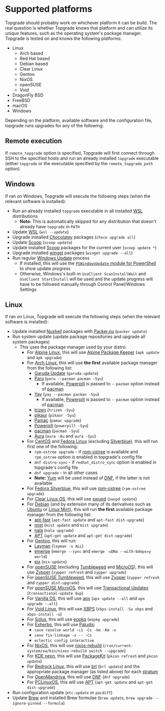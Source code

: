 # Supported platforms 

Topgrade should probably work on whichever platform it can be build. The real question is whether Topgrade knows that platform and can utilize its unique features, such as the operating system's package manager. Topgrade is tested on and knows the following platforms:

- Linux
  - Arch based
  - Red Hat based
  - Debian based
  - Clear Linux
  - Gentoo
  - NixOS
  - openSUSE
  - Void
- DragonFly BSD
- FreeBSD
- macOS
- Windows

Depending on the platform, available software and the configuration file, topgrade runs upgrades for any of the following:

## Remote execution

If `remote_topgrade` option is specified, Topgrade will first connect through SSH to the specified hosts
and run an already installed `topgrade` executable (either `topgrade` or the executable specified by the `remote_topgrade_path` option).

## Windows

If ran on Windows, Topgrade will execute the following steps (when the relevant software is installed):

- Run an already installed `topgrade` executable in all installed [WSL](https://learn.microsoft.com/en-us/windows/wsl/about) distributions
  - **Note:** This is automatically skipped for any distribution that doesn't already have `topgrade` in `PATH`
- Update [WSL](https://learn.microsoft.com/en-us/windows/wsl/basic-commands#update-wsl) (`wsl --update`)
- Upgrade installed [Chocolatey](https://chocolatey.org) packages (`choco upgrade all`)
- Update [Scoop](https://scoop.sh) (`scoop update`)
- Update installed [Scoop](https://scoop.sh) packages for the current user (`scoop update *`)
- Upgrade installed [winget](https://learn.microsoft.com/en-us/windows/package-manager/winget/) packages (`winget upgrade --all`)
- Run regular [Windows Update](https://support.microsoft.com/en-us/windows/update-windows-3c5ae7fc-9fb6-9af1-1984-b5e0412c556a) process
  - If installed, this will use the [`PSWindowsUpdate` module for PowerShell](https://www.powershellgallery.com/packages/PSWindowsUpdate) to show update progress
  - Otherwise, Windows's built-in `UsoClient ScanInstallWait` and `UsoClient StartInstall` will be used and the update progress will have to be followed manually through Control Panel/Windows Settings

## Linux

If ran on Linux, Topgrade will execute the following steps (when the relevant software is installed):

- Update installed [Nushell](https://www.nushell.sh) packages with [Packer.nu](https://github.com/Jan9103/packer.nu) (`packer update`)
- Run system update (update package repositories and upgrade all system packages)
  - This uses the package manager used by your distro:
    - For [Alpine Linux](https://www.alpinelinux.org), this will use [Alpine Package Keeper](https://wiki.alpinelinux.org/wiki/Alpine_Package_Keeper) (`apk update` and `apk upgrade`)
    - For [Arch Linux](https://archlinux.org), this will use **the first** available package manager from the following list:
      - [Garuda Update](https://wiki.garudalinux.org/en/garuda-update) (`garuda-update`)
      - [Paru](https://github.com/Morganamilo/paru) (`paru --pacman pacman -Syu`)
        - If available, [Powerpill](https://wiki.archlinux.org/title/Powerpill) is passed to `--pacman` option instead of [pacman](https://wiki.archlinux.org/title/Pacman)
      - [Yay](https://github.com/Jguer/yay) (`yay --pacman pacman -Syu`)
        - If available, [Powerpill](https://wiki.archlinux.org/title/Powerpill) is passed to `--pacman` option instead of [pacman](https://wiki.archlinux.org/title/Pacman)
      - [trizen](https://github.com/trizen/trizen/blob/master/TRIZEN.md) (`trizen -Syu`)
      - [pikaur](https://github.com/actionless/pikaur) (`pikaur -Syu`)
      - [Pamac](https://wiki.manjaro.org/index.php/Pamac) (`pamac upgrade`)
      - [Powerpill](https://wiki.archlinux.org/title/Powerpill) (`powerpill -Syu`)
      - [pacman](https://wiki.archlinux.org/title/Pacman) (`pacman -Syu`)
      - [Aura](https://github.com/fosskers/aura) (`aura -Au` and `aura -Syu`)
    - For [CentOS](https://www.centos.org) and [Fedora Linux](https://fedoraproject.org) (excluding [Silverblue](https://fedoraproject.org/silverblue/)), this will run first one of the following:
      - `rpm-ostree upgrade` - if [rpm-ostree](https://rpm-ostree.readthedocs.io/en/latest/) is available and `rpm_ostree` option is enabled in topgrade's config file
      - `dnf distro-sync` - if `redhat_distro_sync` option is enabled in topgrade's config file
      - `dnf upgrade` - in all other cases
      - **Note:** [Yum](https://fedoraproject.org/wiki/Yum) will be used instead of [DNF](https://github.com/rpm-software-management/dnf), if the latter is not available
    - For [Fedora Silverblue](https://fedoraproject.org/silverblue/), this will use [rpm-ostree](https://rpm-ostree.readthedocs.io/en/latest/) (`rpm-ostree upgrade`)
    - For [Clear Linux OS](https://clearlinux.org), this will use [swupd](https://clearlinux.github.io/clear-linux-documentation/guides/clear/swupd.html) (`swupd update`)
    - For [Debian](https://www.debian.org) (and by extension many of its derivatives such as [Ubuntu](https://ubuntu.com) or [Linux Mint](https://linuxmint.com)), this will run **the first** available package manager from the following list:
      - [apt-fast](https://github.com/ilikenwf/apt-fast) (`apt-fast update` and `apt-fast dist-upgrade`)
      - [mist](https://github.com/makedeb/mist) (`mist update` and `mist upgrade`)
      - [nala](https://gitlab.com/volian/nala) (`nala upgrade`)
      - [APT](https://en.wikipedia.org/wiki/APT_(software)) (`apt-get update` and `apt-get dist-upgrade`)
    - For [Gentoo](https://www.gentoo.org), this will run:
      - [Layman](https://wiki.gentoo.org/wiki/Layman) (`layman -s ALL`)
      - [emerge](https://wiki.gentoo.org/wiki/Emerge) (`emerge --sync` and `emerge -uDNa --with-bdeps=y world`)
      - [eix](https://wiki.gentoo.org/wiki/Eix) (`eix-update`)
    - For [openSUSE](https://opensuse.org) (excluding [Tumbleweed](https://get.opensuse.org/tumbleweed/) and [MicroOS](https://get.opensuse.org/microos/)), this will use [Zypper](https://en.opensuse.org/Portal:Zypper) (`zypper refresh` and `zypper upgrade`)
    - For [openSUSE Tumbleweed](https://opensuse.org/tumbleweed/), this will use [Zypper](https://en.opensuse.org/Portal:Zypper) (`zypper refresh` and `zypper dist-upgrade`)
    - For [openSUSE MicroOS](https://get.opensuse.org/microos/), this will use [Transactional Updates](https://kubic.opensuse.org/documentation/transactional-update-guide/transactional-update.html) (`transactional-update dup`)
    - For [Vanilla OS](https://vanillaos.org), this will use [apx](https://documentation.vanillaos.org/docs/apx/) (`apx update --all` and `apx upgrade --all`)
    - For [Void Linux](https://voidlinux.org), this will use [XBPS](https://docs.voidlinux.org/xbps/index.html) (`xbps-install -Su xbps` and `xbps-install -u`)
    - For [Solus](https://getsol.us), this will use [eopkg](https://help.getsol.us/docs/user/quick-start/package-management/eopkg) (`eopkg upgrade`)
    - For [Exherbo](http://exherbo.org), this will use [Paludis](https://wiki.gentoo.org/wiki/Paludis):
      - `cave resolve world -c1 -Cs -km -Km -x`
      - `cave fix-linkage -x -- -Cs`
      - `eclectic config interactive`
    - For [NixOS](https://nixos.org), this will use [nixos-rebuild](https://nixos.wiki/wiki/Nixos-rebuild) (`/run/current-system/sw/bin/nixos-rebuild switch --upgrade`)
    - For [KDE neon](https://neon.kde.org), this will use [PackageKit](https://www.freedesktop.org/software/PackageKit/pk-intro.html) (`pkcon refresh` and `pkcon update`)
    - For [Bedrock Linux](https://bedrocklinux.org), this will use [brl](https://www.freedesktop.org/software/PackageKit/pk-intro.html) (`brl update`) and the appropriate package manager (as listed above) for each [stratum](https://bedrocklinux.org/0.7/basic-usage.html#strata)
    - For [OpenMandriva](https://openmandriva.org), this will use [DNF](https://github.com/rpm-software-management/dnf) (`dnf upgrade`)
    - For [PCLinuxOS](https://www.pclinuxos.com), this will use [APT](https://en.wikipedia.org/wiki/APT_(software)) (`apt-get update` and `apt-get dist-upgrade`)
- Run configuration update (`etc-update` or `pacdiff`)
- Update [Brew](https://brew.sh) and installed Brew formulae (`brew update`, `brew upgrade --ignore-pinned --formula`)
